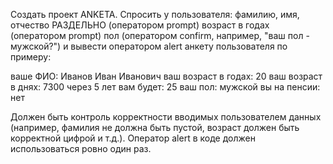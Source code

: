 Создать проект ANKETA. Спросить у пользователя:
фамилию, имя, отчество РАЗДЕЛЬНО (оператором prompt)
возраст в годах (оператором prompt)
пол (оператором confirm, например, "ваш пол - мужской?")
и вывести оператором alert анкету пользователя по примеру:

ваше ФИО: Иванов Иван Иванович
ваш возраст в годах: 20
ваш возраст в днях: 7300
через 5 лет вам будет: 25
ваш пол: мужской
вы на пенсии: нет

Должен быть контроль корректности вводимых пользователем данных (например, фамилия не должна быть пустой, возраст должен быть корректной цифрой и т.д.).
Оператор alert в коде должен использоваться ровно один раз.
